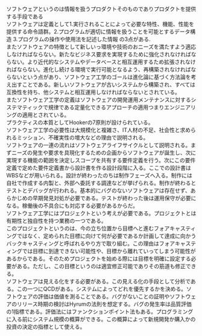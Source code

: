 ソフトウェアというのは情報を扱うプロダクトそのものでありプロダクトを提供する手段である  
ソフトウェアは定義として1.実行されることによって必要な特性、機能、性能を提供する命令語群。2.プログラムが適切に情報を扱うことを可能とするデータ構造 3.プログラムの操作や使用法を記述した情報 の3点がある.  
またソフトウェアの特徴として新しいっ環境や技術のおニーズを満たすよう適応しなければならない。新たなビジネス要求を実現するために強化されなければならない。より近代的なシステムやデータベースと相互運用するため拡張されなければならない。進化し続ける環境で実行可能となるよう、再構築されなければならないという点があり、ソフトウェア工学のゴールは進化論に基づく方法論を考え出すことである。新しいソフトウェアが古いシステムから構築され、すべては互換性を持ち、他システムと相互運用しなければならないとされている。  
またソフトウェア工学の定義はソフトウェアの開発運用メンテナンスに対するシステマティックで規律である定量化できるアプローチの適用つまりエンジニアリングの適用とされている。  
プラクティスの本質としてHookerの7原則が設けられている。  
ソフトウェア工学の必要性は大規模化と複雑さ、IT人材の不足、社会性と求められるミッション、不確実性の増大などの理由で説明される。  
ソフトウェアの一連の流れはソフトウェアライフサイクルとして説明される。まずニーズの発生や要求を具現化するための企画からソフトウェアが誕生し、次に実現する機能の範囲を決定しスコープを共有する要件定義を行う。次にこの要件定義で定めた要件定義書から設計書を作る設計段階に入る。ここでの設計書はWBSなどが用いられる。設計が終わったのちは制作フェーズへ入る。制作には自社で作成する内製と、外部へ委託する調達などが挙げられる。制作が終わるとテストとデバッグが行われる。基本的にバグのないソフトウェアは存在せず、あらかじめの早期発見対処が必要である。テストが終わった後は運用保守が必要になる。稼働後の不具合にも対応する必要があるからだ。  
ソフトウェア工学にはプロジェクトという考えが必要である。プロジェクトとは有期性と独自性を持つ業務の一つである。  
このプロジェクトというのは、今の立ち位置から目標へと進むフォアキャスティングではなく、定められた目標に向けて何が必要であるか計画して達成に向かうバックキャスティングと呼ばれるやり方で取り組む。この理由はフォアキャスティングでは目標に到達できない可能性や、目標から離れていってしまう可能性があるからである。そのためプロジェクトを始める際には目標を明確に設定する必要がある。ただし、この目標というのは適宜修正可能でありその筋道も修正できる。  
ソフトウェアは見える化をする必要がある。この見える化の手段として分析である。この一つにQCDがある。システムによってどれを優先するかを決める。ソフトウェアの評価は価値を測ることである。バグがないことの証明やソフトウェアのリリース時期の検討はHyrumの法則を想定する。バグの発生率は品質評価の1指標である。評価法にはファンクションポイント法もある。プログラミングに入る前にシステム規模の概算ができる。この概算によって新規開発か購入かの投資の決定の指標として使える。
